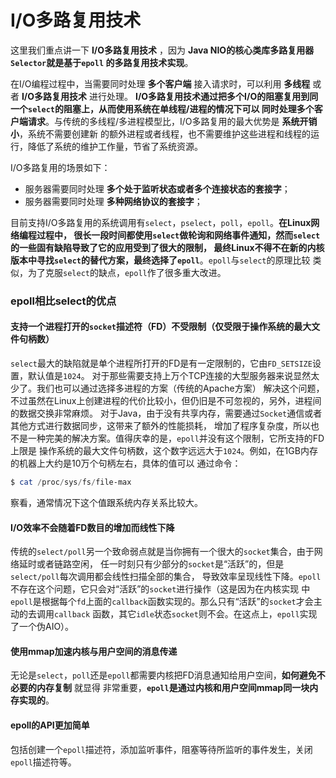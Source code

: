 I/O多路复用技术
=======================================
这里我们重点讲一下 **I/O多路复用技术** ，因为 **Java NIO的核心类库多路复用器`Selector`就是基于`epoll`
的多路复用技术实现**。

在I/O编程过程中，当需要同时处理 **多个客户端** 接入请求时，可以利用 **多线程** 或者 **I/O多路复用技术** 进行处理。
**I/O多路复用技术通过把多个I/O的阻塞复用到同一个`select`的阻塞上，从而使用系统在单线程/进程的情况下可以
同时处理多个客户端请求**。与传统的多线程/多进程模型比，I/O多路复用的最大优势是 **系统开销小**，系统不需要创建新
的额外进程或者线程，也不需要维护这些进程和线程的运行，降低了系统的维护工作量，节省了系统资源。

I/O多路复用的场景如下：
+ 服务器需要同时处理 **多个处于监听状态或者多个连接状态的套接字**；
+ 服务器需要同时处理 **多种网络协议的套接字**；

目前支持I/O多路复用的系统调用有`select`，`pselect`，`poll`，`epoll`。**在Linux网络编程过程中，
很长一段时间都使用`select`做轮询和网络事件通知，然而`select`的一些固有缺陷导致了它的应用受到了很大的限制，
最终Linux不得不在新的内核版本中寻找`select`的替代方案，最终选择了`epoll`**。`epoll`与`select`的原理比较
类似，为了克服`select`的缺点，`epoll`作了很多重大改进。

### epoll相比select的优点
#### 支持一个进程打开的`socket`描述符（FD）不受限制（仅受限于操作系统的最大文件句柄数）
`select`最大的缺陷就是单个进程所打开的FD是有一定限制的，它由`FD_SETSIZE`设置，默认值是`1024`。
对于那些需要支持上万个TCP连接的大型服务器来说显然太少了。我们也可以通过选择多进程的方案（传统的Apache方案）
解决这个问题，不过虽然在Linux上创建进程的代价比较小，但仍旧是不可忽视的，另外，进程间的数据交换非常麻烦。
对于Java，由于没有共享内存，需要通过`Socket`通信或者其他方式进行数据同步，这带来了额外的性能损耗，
增加了程序复杂度，所以也不是一种完美的解决方案。值得庆幸的是，`epoll`并没有这个限制，它所支持的FD上限是
操作系统的最大文件句柄数，这个数字远远大于`1024`。例如，在1GB内存的机器上大约是10万个句柄左右，具体的值可以
通过命令：
```powershell
$ cat /proc/sys/fs/file-max
```
察看，通常情况下这个值跟系统内存关系比较大。

#### I/O效率不会随着FD数目的增加而线性下降
传统的`select/poll`另一个致命弱点就是当你拥有一个很大的`socket`集合，由于网络延时或者链路空闲，
任一时刻只有少部分的`socket`是“活跃”的，但是`select/poll`每次调用都会线性扫描全部的集合，
导致效率呈现线性下降。`epoll`不存在这个问题，它只会对“活跃”的`socket`进行操作（这是因为在内核实现
中`epoll`是根据每个`fd`上面的`callback`函数实现的。那么只有“活跃”的`socket`才会主动的去调用`callback`
函数，其它`idle`状态`socket`则不会。在这点上，`epoll`实现了一个伪AIO）。

#### 使用mmap加速内核与用户空间的消息传递
无论是`select`，`poll`还是`epoll`都需要内核把FD消息通知给用户空间，**如何避免不必要的内存复制** 就显得
非常重要，**`epoll`是通过内核和用户空间mmap同一块内存实现的**。

#### epoll的API更加简单
包括创建一个`epoll`描述符，添加监听事件，阻塞等待所监听的事件发生，关闭`epoll`描述符等。
